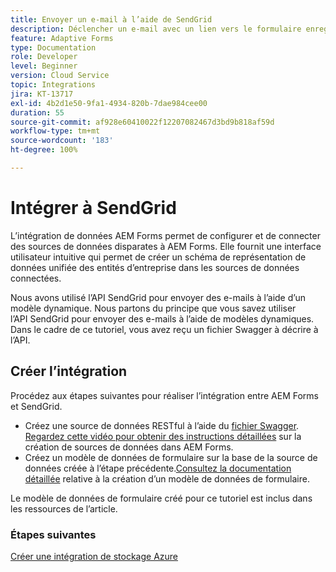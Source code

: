 ```yaml
---
title: Envoyer un e-mail à l’aide de SendGrid
description: Déclencher un e-mail avec un lien vers le formulaire enregistré
feature: Adaptive Forms
type: Documentation
role: Developer
level: Beginner
version: Cloud Service
topic: Integrations
jira: KT-13717
exl-id: 4b2d1e50-9fa1-4934-820b-7dae984cee00
duration: 55
source-git-commit: af928e60410022f12207082467d3bd9b818af59d
workflow-type: tm+mt
source-wordcount: '183'
ht-degree: 100%

---
```


# Intégrer à SendGrid

L’intégration de données AEM Forms permet de configurer et de connecter des sources de données disparates à AEM Forms. Elle fournit une interface utilisateur intuitive qui permet de créer un schéma de représentation de données unifiée des entités d’entreprise dans les sources de données connectées.

Nous avons utilisé l’API SendGrid pour envoyer des e-mails à l’aide d’un modèle dynamique. Nous partons du principe que vous savez utiliser l’API SendGrid pour envoyer des e-mails à l’aide de modèles dynamiques. Dans le cadre de ce tutoriel, vous avez reçu un fichier Swagger à décrire à l’API.

## Créer l’intégration

Procédez aux étapes suivantes pour réaliser l’intégration entre AEM Forms et SendGrid.

* Créez une source de données RESTful à l’aide du [fichier Swagger](./assets/SendGridWithDynamicTemplate.yaml). [Regardez cette vidéo pour obtenir des instructions détaillées](https://experienceleague.adobe.com/docs/experience-manager-learn/forms/ic-web-channel-tutorial/parttwo.html?lang=fr) sur la création de sources de données dans AEM Forms.
* Créez un modèle de données de formulaire sur la base de la source de données créée à l’étape précédente.[Consultez la documentation détaillée](https://experienceleague.adobe.com/docs/experience-manager-cloud-service/content/forms/integrate/use-form-data-model/create-form-data-models.html?lang=fr) relative à la création d’un modèle de données de formulaire.

Le modèle de données de formulaire créé pour ce tutoriel est inclus dans les ressources de l’article.

### Étapes suivantes

[Créer une intégration de stockage Azure](./create-fdm.md)

